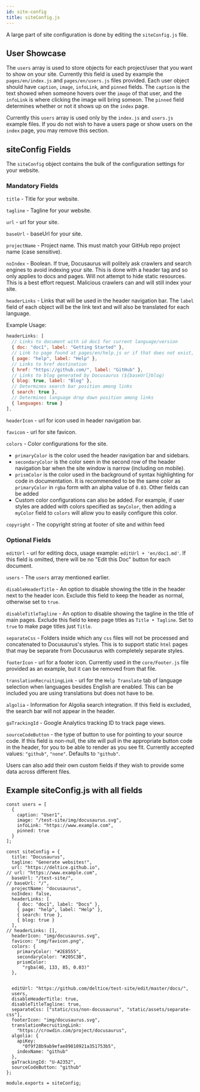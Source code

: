 ```yaml
---
id: site-config
title: siteConfig.js
---
```


A large part of site configuration is done by editing the `siteConfig.js` file.

## User Showcase

The `users` array is used to store objects for each project/user that you want to show on your site. Currently this field is used by example the `pages/en/index.js` and `pages/en/users.js` files provided. Each user object should have `caption`, `image`, `infoLink`, and `pinned` fields. The `caption` is the text showed when someone hovers over the `image` of that user, and the `infoLink` is where clicking the image will bring someon. The `pinned` field determines whether or not it shows up on the `index` page.

Currently this `users` array is used only by the `index.js` and `users.js` example files. If you do not wish to have a users page or show users on the `index` page, you may remove this section.

## siteConfig Fields

The `siteConfig` object contains the bulk of the configuration settings for your website.

### Mandatory Fields

`title` - Title for your website.

`tagline` - Tagline for your website.  

`url` - url for your site.

`baseUrl` - baseUrl for your site.

`projectName` - Project name. This must match your GitHub repo project name (case sensitive).

`noIndex` - Boolean. If true, Docusaurus will politely ask crawlers and search engines to avoid indexing your site. This is done with a header tag and so only applies to docs and pages. Will not attempt to hide static resources. This is a best effort request. Malicious crawlers can and will still index your site.

`headerLinks` - Links that will be used in the header navigation bar. The `label` field of each object will be the link text and will also be translated for each language.

Example Usage:
```js
headerLinks: [
  // Links to document with id doc1 for current language/version
  { doc: "doc1", label: "Getting Started" },
  // Link to page found at pages/en/help.js or if that does not exist, pages/help.js, for current language
  { page: "help", label: "Help" },
  // Links to href destination
  { href: "https://github.com/", label: "GitHub" },
  // Links to blog generated by Docusaurus (${baseUrl}blog)
  { blog: true, label: "Blog" },
  // Determines search bar position among links
  { search: true },
  // Determines language drop down position among links
  { languages: true }
],
```
`headerIcon` - url for icon used in header navigation bar.

`favicon` - url for site favicon.

`colors` - Color configurations for the site.

  - `primaryColor` is the color used the header navigation bar and sidebars.
  - `secondaryColor` is the color seen in the second row of the header navigation bar when the site window is narrow (including on mobile).
  - `prismColor` is the color used in the background of syntax highlighting for code in documentation. It is recommended to be the same color as `primaryColor` in `rgba` form with an alpha value of `0.03`. Other fields can be added
  - Custom color configurations can also be added. For example, if user styles are added with colors specified as `$myColor`, then adding a `myColor` field to `colors` will allow you to easily configure this color.

`copyright` - The copyright string at footer of site and within feed

### Optional Fields

`editUrl` - url for editing docs, usage example: `editUrl + 'en/doc1.md'`. If this field is omitted, there will be no "Edit this Doc" button for each document.

`users` - The `users` array mentioned earlier.

`disableHeaderTitle` - An option to disable showing the title in the header next to the header icon. Exclude this field to keep the header as normal, otherwise set to `true`.

`disableTitleTagline` - An option to disable showing the tagline in the title of main pages. Exclude this field to keep page titles as `Title • Tagline`. Set to `true` to make page titles just `Title`.

`separateCss` - Folders inside which any `css` files will not be processed and concatenated to Docusaurus's styles. This is to support static `html` pages that may be separate from Docusaurus with completely separate styles.

`footerIcon` - url for a footer icon. Currently used in the `core/Footer.js` file provided as an example, but it can be removed from that file.

`translationRecruitingLink` - url for the `Help Translate` tab of language selection when languages besides English are enabled. This can be included you are using translations but does not have to be.

`algolia` - Information for Algolia search integration. If this field is excluded, the search bar will not appear in the header.

`gaTrackingId` - Google Analytics tracking ID to track page views.


`sourceCodeButton` - the type of button to use for pointing to your source code. If this field is non-null, the site will pull in the appropriate button code in the header, for you to be able to render as you see fit. Currently accepted values: `"github"`, `"none"`. Defaults to `"github"`.

Users can also add their own custom fields if they wish to provide some data across different files.

## Example siteConfig.js with all fields

```
const users = [
  {
    caption: "User1",
    image: "/test-site/img/docusaurus.svg",
    infoLink: "https://www.example.com",
    pinned: true
  }
];

const siteConfig = {
  title: "Docusaurus",
  tagline: "Generate websites!",
  url: "https://deltice.github.io",
// url: "https://www.example.com",
  baseUrl: "/test-site/",
// baseUrl: "/",
  projectName: "docusaurus",
  noIndex: false,
  headerLinks: [
    { doc: "doc1", label: "Docs" },
    { page: "help", label: "Help" },
    { search: true },
    { blog: true }
  ],
// headerLinks: [],
  headerIcon: "img/docusaurus.svg",
  favicon: "img/favicon.png",
  colors: {
    primaryColor: "#2E8555",
    secondaryColor: "#205C3B",
    prismColor:
      "rgba(46, 133, 85, 0.03)"
  },


  editUrl: "https://github.com/deltice/test-site/edit/master/docs/",
  users,
  disableHeaderTitle: true,
  disableTitleTagline: true,
  separateCss: ["static/css/non-docusaurus", "static/assets/separate-css"],
  footerIcon: "img/docusaurus.svg",
  translationRecruitingLink:
    "https://crowdin.com/project/docusaurus",
  algolia: {
    apiKey:
      "0f9f28b9ab9efae89810921a351753b5",
    indexName: "github"
  },
  gaTrackingId: "U-A2352",
  sourceCodeButton: "github"
};

module.exports = siteConfig;

```
